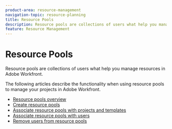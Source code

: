 ```yaml
---
product-area: resource-management
navigation-topic: resource-planning
title: Resource Pools
description: Resource pools are collections of users what help you manage resources in Adobe Workfront.
feature: Resource Management
---
```


# Resource Pools

Resource pools are collections of users what help you manage resources in Adobe Workfront.

The following articles describe the functionality when using resource pools to manage your projects in Adobe Workfront.

* [Resource pools overview](../../../resource-mgmt/resource-planning/resource-pools/work-with-resource-pools.md) 
* [Create resource pools](../../../resource-mgmt/resource-planning/resource-pools/create-resource-pools.md) 
* [Associate resource pools with projects and templates](../../../resource-mgmt/resource-planning/resource-pools/associate-resource-pools-with-projects-and-templates.md) 
* [Associate resource pools with users](../../../resource-mgmt/resource-planning/resource-pools/associate-resource-pools-with-users.md) 
* [Remove users from resource pools](../../../resource-mgmt/resource-planning/resource-pools/remove-users-from-resource-pool.md)

&nbsp;
